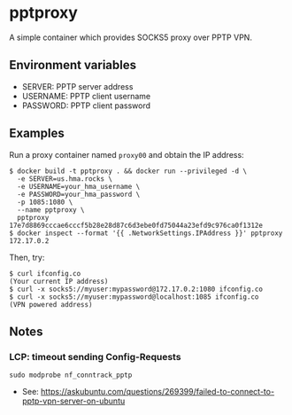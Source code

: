 # pptproxy

A simple container which provides SOCKS5 proxy over PPTP VPN.

## Environment variables

- SERVER: PPTP server address
- USERNAME: PPTP client username
- PASSWORD: PPTP client password

## Examples

Run a proxy container named `proxy00` and obtain the IP address:
```
$ docker build -t pptproxy . && docker run --privileged -d \
  -e SERVER=us.hma.rocks \
  -e USERNAME=your_hma_username \
  -e PASSWORD=your_hma_password \
  -p 1085:1080 \
  --name pptproxy \
  pptproxy
17e7d8869cccae6cccf5b28e28d87c6d3ebe0fd75044a23efd9c976ca0f1312e
$ docker inspect --format '{{ .NetworkSettings.IPAddress }}' pptproxy
172.17.0.2
```

Then, try:
```
$ curl ifconfig.co
(Your current IP address)
$ curl -x socks5://myuser:mypassword@172.17.0.2:1080 ifconfig.co
$ curl -x socks5://myuser:mypassword@localhost:1085 ifconfig.co
(VPN powered address)
```

## Notes

### LCP: timeout sending Config-Requests
```
sudo modprobe nf_conntrack_pptp
```
- See: https://askubuntu.com/questions/269399/failed-to-connect-to-pptp-vpn-server-on-ubuntu
